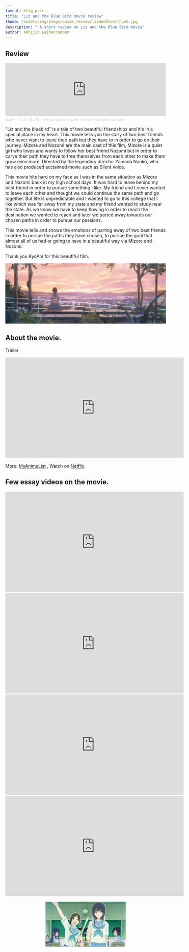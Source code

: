 ```yaml
---
layout: blog_post
title: "Liz and the Blue Bird movie review"
thumb: /assets/img/blogs/anime_review/lizandblue/thumb.jpg
description: " A short review on Liz and the Blue Bird movie"
author: Abhijit Leihaorambam
---
```


## Review

<iframe width="100%" height="166" scrolling="no" frameborder="no" allow="autoplay" src="https://w.soundcloud.com/player/?url=https%3A//api.soundcloud.com/tracks/548334258&color=%23ff5500&auto_play=false&hide_related=false&show_comments=true&show_user=true&show_reposts=false&show_teaser=true"></iframe><div style="font-size: 10px; color: #cccccc;line-break: anywhere;word-break: normal;overflow: hidden;white-space: nowrap;text-overflow: ellipsis; font-family: Interstate,Lucida Grande,Lucida Sans Unicode,Lucida Sans,Garuda,Verdana,Tahoma,sans-serif;font-weight: 100;"><a href="https://soundcloud.com/takashitakashi-1" title="akakit" target="_blank" style="color: #cccccc; text-decoration: none;">akakit</a> · <a href="https://soundcloud.com/takashitakashi-1/video20181216113336824byvideoshow000" title="「リズと青い鳥」 reflexion,andante,you (for their last 4 steps)/kensuke ushio" target="_blank" style="color: #cccccc; text-decoration: none;">「リズと青い鳥」 reflexion,andante,you (for their last 4 steps)/kensuke ushio</a></div>

"Liz and the bluebird" is a tale of two beautiful friendships and it's in a special place in my heart. This movie tells you the story of two best friends who never want to leave their path but they have to in order to go on their journey. Mizore and Nozomi are the main cast of this film, Mizore is a quiet girl who loves and wants to follow her best friend Nozomi but in order to carve their path they have to free themselves from each other to make them grow even more. Directed by the legendary director Yamada Naoko, who has also produced acclaimed movie such as Silent voice.

This movie hits hard on my face as I was in the same situation as Mizore and Nazomi back in my high school days. It was hard to leave behind my best friend in order to pursue something I like. My friend and I never wanted to leave each other and thought we could continue the same path and go together. But life is unpredictable and I wanted to go to this college that I like which was far away from my state and my friend wanted to study near the state. As we know we have to keep flowing in order to reach the destination we wanted to reach and later we parted away towards our chosen paths in order to pursue our passions.

This movie tells and shows the emotions of parting away of two best friends in order to pursue the paths they have chosen, to pursue the goal that almost all of us had or going to have in a beautiful way via Mizore and Nozomi.

Thank you KyoAni for this beautiful film.

<img style="max-width: 100%;" src="/assets/img/blogs/anime_review/lizandblue/liz1.jpg">

## About the movie.
Trailer

<div class="videoWrapper">
<iframe width="560" height="315" src="https://www.youtube.com/embed/QR33NrbOUgE" title="YouTube video player" frameborder="0" allow="accelerometer; autoplay; clipboard-write; encrypted-media; gyroscope; picture-in-picture" allowfullscreen></iframe>
</div>

More: [MyAnimeList](https://myanimelist.net/anime/35677/Liz_to_Aoi_Tori) , Watch on [Netflix](https://www.netflixmovies.com/liz-and-the-blue-bird-2018#)  

## Few essay videos on the movie.

<div class="videoWrapper">
<iframe width="560" height="315" src="https://www.youtube.com/embed/uxoNrup1y5g" title="YouTube video player" frameborder="0" allow="accelerometer; autoplay; clipboard-write; encrypted-media; gyroscope; picture-in-picture" allowfullscreen></iframe>
</div>

<div class="videoWrapper">
<iframe width="560" height="315" src="https://www.youtube.com/embed/Mr-s7c_WY60" title="YouTube video player" frameborder="0" allow="accelerometer; autoplay; clipboard-write; encrypted-media; gyroscope; picture-in-picture" allowfullscreen></iframe>
</div>

<div class="videoWrapper">
<iframe width="560" height="315" src="https://www.youtube.com/embed/uuOhw4tfRQw" title="YouTube video player" frameborder="0" allow="accelerometer; autoplay; clipboard-write; encrypted-media; gyroscope; picture-in-picture" allowfullscreen></iframe>
</div>


<div class="videoWrapper">
<iframe width="560" height="315" src="https://www.youtube.com/embed/fUMlCKRUqcw" title="YouTube video player" frameborder="0" allow="accelerometer; autoplay; clipboard-write; encrypted-media; gyroscope; picture-in-picture" allowfullscreen></iframe>
</div>


<p align="center">
<img style="max-width: 50%;" src="/assets/img/blogs/anime_review/lizandblue/bye.jpg">
</p>